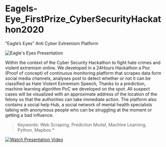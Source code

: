 # Eagels-Eye_FirstPrize_CyberSecurityHackathon2020
“Eagle’s Eyes” Anti Cyber Extremism Platform

![Eagle's Eyes Presentation](https://cdn.kapwing.com/final_5ffc21849d84c6007a3a3d30_231864.gif)

Within the context of the Cyber Security Hackathon to fight hate crimes and violent extremism online. We developed in a 24Hours Hackathon a Poc (Proof of concept) of continuous monitoring platform that scrapes data form social media channels, analyses post to detect whether or not it can be classified as Hate Violent Extremism Speech, Thanks to a prediction, machine learning algorithm PoC we developed on the spot. All suspect cases will be visualized with an approximate address of the location of the felony so that the authorities can take immediate action.
The platform also contains a social help Hub, a social network of mental health specialists talking with anonymous people who can be struggling at the moment or getting a bad influence.

>Keywords: Web Scraping, Prediction Model, Machine Learning, Python, Mapbox.*

[![Watch Presentation Video](https://img.youtube.com/vi/ghOY7-FcEpU/0.jpg)](https://www.youtube.com/watch?v=ghOY7-FcEpU)
